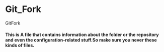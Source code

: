 # Git_Fork
GitFork
#### This is A file that contains information about the folder or the repository and even the configuration-related stuff.So make sure you never these kinds of files.
